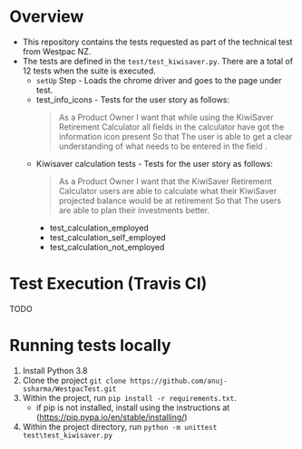 # Overview
* This repository contains the tests requested as part of the technical test from Westpac NZ. 
* The tests are defined in the `test/test_kiwisaver.py`. There are a total of 12 tests when the suite is executed. 
    * `setUp` Step - Loads the chrome driver and goes to the page under test.
    * test_info_icons - Tests for the user story as follows:
        > As a Product Owner
          I want that while using the KiwiSaver Retirement Calculator all fields in the calculator have got the information icon present
        So that
        The user is able to get a clear understanding of what needs to be entered in the field .
    * Kiwisaver calculation tests - Tests for the user story as follows:
        >    As a Product Owner
        I want that the KiwiSaver Retirement Calculator users are able to calculate what their KiwiSaver projected balance would be at retirement
        So that
        The users are able to plan their investments better.
        * test_calculation_employed
        * test_calculation_self_employed
        * test_calculation_not_employed

# Test Execution (Travis CI)
TODO

# Running tests locally

1. Install Python 3.8
2. Clone the project `git clone https://github.com/anuj-ssharma/WestpacTest.git`
3. Within the project, run `pip install -r requirements.txt`. 
    * if pip is not installed, install using the instructions at (https://pip.pypa.io/en/stable/installing/)
4. Within the project directory, run `python -m unittest test\test_kiwisaver.py`
 
